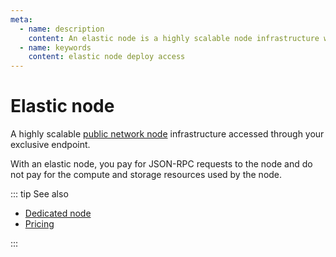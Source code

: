 ```yaml
---
meta:
  - name: description
    content: An elastic node is a highly scalable node infrastructure with the pay-per-request usage model.
  - name: keywords
    content: elastic node deploy access
---
```


# Elastic node

A highly scalable [public network node](/platform/supported-protocols) infrastructure accessed through your exclusive endpoint.

With an elastic node, you pay for JSON-RPC requests to the node and do not pay for the compute and storage resources used by the node.

::: tip See also

* [Dedicated node](/glossary/dedicated-node)
* <a href="https://chainstack.com/pricing/" target="_blank">Pricing</a>

:::
